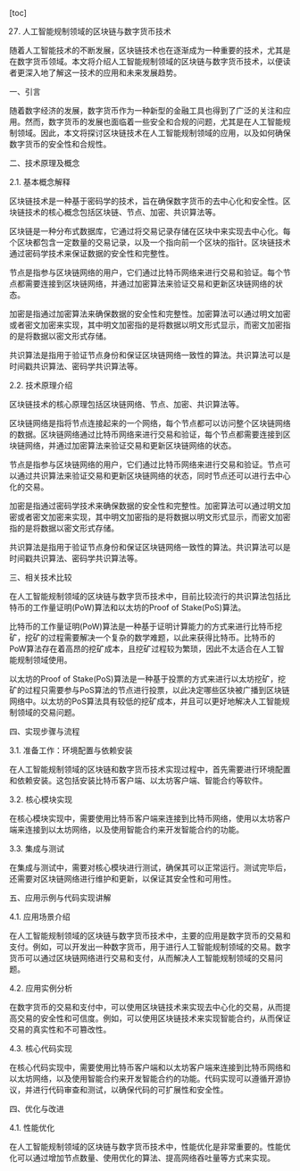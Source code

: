 
[toc]                    
                
                
27. 人工智能规制领域的区块链与数字货币技术

随着人工智能技术的不断发展，区块链技术也在逐渐成为一种重要的技术，尤其是在数字货币领域。本文将介绍人工智能规制领域的区块链与数字货币技术，以便读者更深入地了解这一技术的应用和未来发展趋势。

一、引言

随着数字经济的发展，数字货币作为一种新型的金融工具也得到了广泛的关注和应用。然而，数字货币的发展也面临着一些安全和合规的问题，尤其是在人工智能规制领域。因此，本文将探讨区块链技术在人工智能规制领域的应用，以及如何确保数字货币的安全性和合规性。

二、技术原理及概念

2.1. 基本概念解释

区块链技术是一种基于密码学的技术，旨在确保数字货币的去中心化和安全性。区块链技术的核心概念包括区块链、节点、加密、共识算法等。

区块链是一种分布式数据库，它通过将交易记录存储在区块中来实现去中心化。每个区块都包含一定数量的交易记录，以及一个指向前一个区块的指针。区块链技术通过密码学技术来保证数据的安全性和完整性。

节点是指参与区块链网络的用户，它们通过比特币网络来进行交易和验证。每个节点都需要连接到区块链网络，并通过加密算法来验证交易和更新区块链网络的状态。

加密是指通过加密算法来确保数据的安全性和完整性。加密算法可以通过明文加密或者密文加密来实现，其中明文加密指的是将数据以明文形式显示，而密文加密指的是将数据以密文形式存储。

共识算法是指用于验证节点身份和保证区块链网络一致性的算法。共识算法可以是时间戳共识算法、密码学共识算法等。

2.2. 技术原理介绍

区块链技术的核心原理包括区块链网络、节点、加密、共识算法等。

区块链网络是指将节点连接起来的一个网络，每个节点都可以访问整个区块链网络的数据。区块链网络通过比特币网络来进行交易和验证，每个节点都需要连接到区块链网络，并通过加密算法来验证交易和更新区块链网络的状态。

节点是指参与区块链网络的用户，它们通过比特币网络来进行交易和验证。节点可以通过共识算法来验证交易和更新区块链网络的状态，同时节点还可以进行去中心化的交易。

加密是指通过密码学技术来确保数据的安全性和完整性。加密算法可以通过明文加密或者密文加密来实现，其中明文加密指的是将数据以明文形式显示，而密文加密指的是将数据以密文形式存储。

共识算法是指用于验证节点身份和保证区块链网络一致性的算法。共识算法可以是时间戳共识算法、密码学共识算法等。

三、相关技术比较

在人工智能规制领域的区块链与数字货币技术中，目前比较流行的共识算法包括比特币的工作量证明(PoW)算法和以太坊的Proof of Stake(PoS)算法。

比特币的工作量证明(PoW)算法是一种基于证明计算能力的方式来进行比特币挖矿，挖矿的过程需要解决一个复杂的数学难题，以此来获得比特币。比特币的PoW算法存在着高昂的挖矿成本，且挖矿过程较为繁琐，因此不太适合在人工智能规制领域使用。

以太坊的Proof of Stake(PoS)算法是一种基于投票的方式来进行以太坊挖矿，挖矿的过程只需要参与PoS算法的节点进行投票，以此决定哪些区块被广播到区块链网络中。以太坊的PoS算法具有较低的挖矿成本，并且可以更好地解决人工智能规制领域的交易问题。

四、实现步骤与流程

3.1. 准备工作：环境配置与依赖安装

在人工智能规制领域的区块链和数字货币技术实现过程中，首先需要进行环境配置和依赖安装。这包括安装比特币客户端、以太坊客户端、智能合约等软件。

3.2. 核心模块实现

在核心模块实现中，需要使用比特币客户端来连接到比特币网络，使用以太坊客户端来连接到以太坊网络，以及使用智能合约来开发智能合约的功能。

3.3. 集成与测试

在集成与测试中，需要对核心模块进行测试，确保其可以正常运行。测试完毕后，还需要对区块链网络进行维护和更新，以保证其安全性和可用性。

五、应用示例与代码实现讲解

4.1. 应用场景介绍

在人工智能规制领域的区块链与数字货币技术中，主要的应用是数字货币的交易和支付。例如，可以开发出一种数字货币，用于进行人工智能规制领域的交易。数字货币可以通过区块链网络进行交易和支付，从而解决人工智能规制领域的交易问题。

4.2. 应用实例分析

在数字货币的交易和支付中，可以使用区块链技术来实现去中心化的交易，从而提高交易的安全性和可信度。例如，可以使用区块链技术来实现智能合约，从而保证交易的真实性和不可篡改性。

4.3. 核心代码实现

在核心代码实现中，需要使用比特币客户端和以太坊客户端来连接到比特币网络和以太坊网络，以及使用智能合约来开发智能合约的功能。代码实现可以遵循开源协议，并进行代码审查和测试，以确保代码的可扩展性和安全性。

四、优化与改进

4.1. 性能优化

在人工智能规制领域的区块链与数字货币技术中，性能优化是非常重要的。性能优化可以通过增加节点数量、使用优化的算法、提高网络吞吐量等方式来实现。

